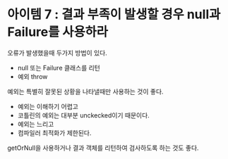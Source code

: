 # 아이템 7 : 결과 부족이 발생할 경우 null과 Failure를 사용하라

오류가 발생했을때 두가지 방법이 있다.
- null 또는 Failure 클래스를 리턴
- 예외 throw

예외는 특별히 잘못된 상황을 나타낼때만 사용하는 것이 좋다.
- 예외는 이해하기 어렵고
- 코틀린의 예외는 대부분 unckecked이기 때문이다.
- 예외는 느리고
- 컴파일러 최적화가 제한된다.

getOrNull을 사용하거나 결과 객체를 리턴하여 검사하도록 하는 것도 좋다.
